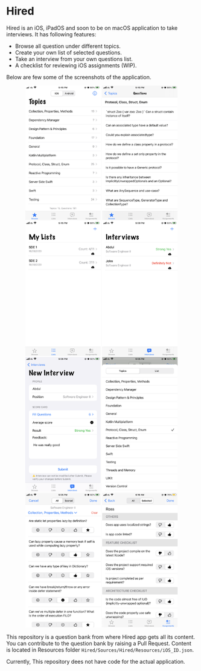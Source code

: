 # Hired

Hired is an iOS, iPadOS and soon to be on macOS application to take interviews.
It has following features:

- Browse all question under different topics.
- Create your own list of selected questions.
- Take an interview from your own questions list.
- A checklist for reviewing iOS assignments (WIP).

Below are few some of the screenshots of the application.

<p align="center">
    <img src="readmeAssets/1.PNG" width="200"/>
    <img src="readmeAssets/2.PNG" width="200"/>
    <img src="readmeAssets/3.PNG" width="200"/>
    <img src="readmeAssets/4.PNG" width="200"/>
    <img src="readmeAssets/5.PNG" width="200"/>
    <img src="readmeAssets/6.PNG" width="200"/>
    <img src="readmeAssets/7.PNG" width="200"/>
    <img src="readmeAssets/8.PNG" width="200"/>
</p>

This repository is a question bank from where Hired app gets all its content. You can contribute to the question bank by raising a Pull Request.
Content is located in Resources folder `Hired/Sources/Hired/Resources/iOS_ID.json`.

Currently, This repository dees not have code for the actual application.
